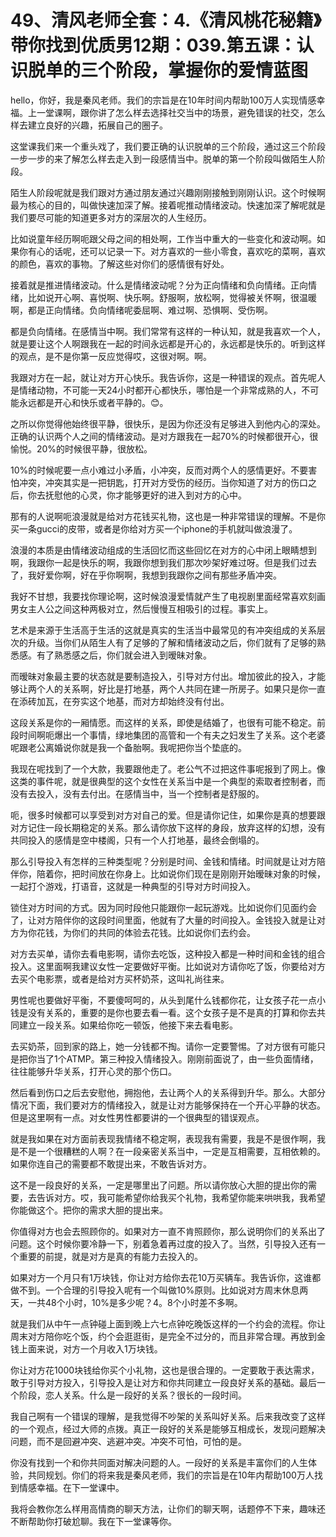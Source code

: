 # 49、清风老师全套：4.《清风桃花秘籍》带你找到优质男12期：039.第五课：认识脱单的三个阶段，掌握你的爱情蓝图

hello，你好，我是秦风老师。我们的宗旨是在10年时间内帮助100万人实现情感幸福。上一堂课啊，跟你讲了怎么样去选择社交当中的场景，避免错误的社交，怎么样去建立良好的兴趣，拓展自己的圈子。

这堂课我们来一个重头戏了，我们要正确的认识脱单的三个阶段，通过这三个阶段一步一步的来了解怎么样去走入到一段感情当中。脱单的第一个阶段叫做陌生人阶段。

陌生人阶段呢就是我们跟对方通过朋友通过兴趣刚刚接触到刚刚认识。这个时候啊最为核心的目的，叫做快速加深了解。接着呢推动情绪波动。快速加深了解呢就是我们要尽可能的知道更多对方的深层次的人生经历。

比如说童年经历啊呃跟父母之间的相处啊，工作当中重大的一些变化和波动啊。如果你有心的话呢，还可以记录一下。对方喜欢的一些小零食，喜欢吃的菜啊，喜欢的颜色，喜欢的事物。了解这些对你们的感情很有好处。

接着就是推进情绪波动。什么是情绪波动呢？分为正向情绪和负向情绪。正向情绪，比如说开心啊、喜悦啊、快乐啊。舒服啊，放松啊，觉得被关怀啊，很温暖啊，都是正向情绪。负向情绪呢委屈啊、难过啊、恐惧啊、受伤啊。

都是负向情绪。在感情当中啊。我们常常有这样的一种认知，就是我喜欢一个人，就是要让这个人啊跟我在一起的时间永远都是开心的，永远都是快乐的。听到这样的观点，是不是你第一反应觉得哎，这很对啊。啊。

我跟对方在一起，就让对方开心快乐。我告诉你，这是一种错误的观点。首先呢人是情绪动物，不可能一天24小时都开心都快乐，哪怕是一个非常成熟的人，不可能永远都是开心和快乐或者平静的。😊。

之所以你觉得他始终很平静，很快乐，是因为你还没有足够进入到他内心的深处。正确的认识两个人之间的情绪波动。是对方跟我在一起70%的时候都很开心，很愉悦。20%的时候很平静，很放松。

10%的时候呢要一点小难过小矛盾，小冲突，反而对两个人的感情更好。不要害怕冲突，冲突其实是一把钥匙，打开对方受伤的经历。当你知道了对方的伤口之后，你去抚慰他的心灵，你才能够更好的进入到对方的心中。

那有的人说啊呃浪漫就是给对方花钱买礼物，这也是一种非常错误的理解。不是你买一条gucci的皮带，或者是你给对方买一个iphone的手机就叫做浪漫了。

浪漫的本质是由情绪波动组成的生活回忆而这些回忆在对方的心中闭上眼睛想到啊，我跟你一起是快乐的啊，我跟你想到我们那次吵架好难过呀。但是我们过去了，我好爱你啊，好在乎你啊啊，我想到我跟你之间有那些矛盾冲突。

我好不甘想，我要找你理论啊，这时候浪漫爱情就产生了电视剧里面经常喜欢刻画男女主人公之间这种两极对立，然后慢慢互相吸引的过程。事实上。

艺术是来源于生活高于生活的这就是真实的生活当中最常见的有冲突组成的关系层次的升级。当你们从陌生人有了足够的了解和情绪波动之后，你们就有了足够的熟悉感。有了熟悉感之后，你们就会进入到暧昧对象。

而暧昧对象最主要的状态就是要制造投入，引导对方付出。增加彼此的投入，才能够让两个人的关系啊，好比是打地基，两个人共同在建一所房子。如果只是你一直在添砖加瓦，在夯实这个地基，而对方却始终没有付出。

这段关系是你的一厢情愿。而这样的关系，即使是结婚了，也很有可能不稳定。前段时间啊呃爆出一个事情，绿地集团的高管和一个有夫之妇发生了关系。这个老婆呢跟老公离婚说你就是我一个备胎啊。我呢把你当个垫底的。

我现在呢找到了一个大款，我要跟他走了。老公气不过把这件事呢报到了网上。像这类的事件呢，就是很典型的这个女性在关系当中是一个典型的索取者控制者，而没有去投入，没有去付出。在感情当中，当一个控制者是舒服的。

呃，很多时候都可以享受到对方对自己的爱。但是请你记住，如果你是真的想要跟对方记住一段长期稳定的关系。那么请你放下这样的身段，放弃这样的幻想，没有共同投入的感情是空中楼阁，只有一个人打地基，最终会倒塌的。

那么引导投入有怎样的三种类型呢？分别是时间、金钱和情绪。时间就是让对方陪伴你，陪着你，把时间放在你身上。比如说你们现在是刚刚开始暧昧对象的时候，一起打个游戏，打语音，这就是一种典型的引导对方时间投入。

锁住对方时间的方式。因为同时段他只能跟你一起玩游戏。比如说你们见面约会了，让对方陪伴你的这段时间里面，他就有了大量的时间投入。金钱投入就是让对方为你花钱，为你们的共同的体验去花钱。比如说你们去约会。

对方去买单，请你去看电影啊，请你去吃饭，这种投入都是一种时间和金钱的组合投入。这里面啊我建议女性一定要做好平衡。比如说对方请你吃了饭，你要给对方去买个电影票，或者是给对方买杯奶茶，这叫礼尚往来。

男性呢也要做好平衡，不要傻呵呵的，从头到尾什么钱都你花，让女孩子花一点小钱是没有关系的，重要的是你也要去看一看。这个女孩子是不是真的打算和你去共同建立一段关系。如果给你吃一顿饭，他接下来去看电影。

去买奶茶，回到家的路上，她一分钱都不掏。请你一定要警惕。了对方很有可能只是把你当了1个ATMP。第三种投入情绪投入。刚刚前面说了，由一些负面情绪，往往能够升华关系，打开心灵的那个伤口。

然后看到伤口之后去安慰他，拥抱他，去让两个人的关系得到升华。那么。大部分情况下面，我们要对方的情绪投入，就是让对方能够保持在一个开心平静的状态。但是这里啊有一点。对女性男性都要讲的一个很典型的错误观点。

就是我如果在对方面前表现我情绪不稳定啊，表现我有需要，我是不是很作啊，我是不是一个很糟糕的人啊？在一段亲密关系当中，一定是互相需要，互相依赖的。如果你连自己的需要都不敢提出来，不敢告诉对方。

这不是一段良好的关系，一定是哪里出了问题。所以请你放心大胆的提出你的需要，去告诉对方。哎，我可能希望你给我买个礼物，我希望你能来哄哄我，我希望你能做这个。把你的需求大胆的提出来。

你值得对方也会去照顾你的。如果对方一直不肯照顾你，那么说明你们的关系出了问题。这个时候你要冷静一下，别着急着再过度的投入了。当然，引导投入还有一个重要的前提，就是对方是真的有能力去投入的。

如果对方一个月只有1万块钱，你让对方给你去花10万买辆车。我告诉你，这谁都做不到。一个合理的引导投入呢有一个叫做10%原则。比如说对方周末休息两天，一共48个小时，10%是多少呢？4。8个小时差不多啊。

就是我们从中午一点钟碰上面到晚上六七点钟吃晚饭这样的一个约会的流程。你让周末对方陪你吃个饭，约个会逛逛街，是完全不过分的，而且非常合理。再放到金钱上面来说，对方一个月收入1万块钱。

你让对方花1000块钱给你买个小礼物，这也是很合理的。一定要敢于表达需求，敢于引导对方投入，引导投入是让对方和你共同建立一段良好关系的基础。最后一个阶段，恋人关系。什么是一段好的关系？很长的一段时间。

我自己啊有一个错误的理解，是我觉得不吵架的关系叫好关系。后来我改变了这样的一个观点，经过大师的点拨。真正一段好的关系是能够互相成长，发现问题解决问题，而不是回避冲突、逃避冲突。冲突不可怕，可怕的是。

你没有找到一个和你共同面对解决问题的人。一段好的关系是丰富你们的人生体验，共同规划。你们的将来我是秦风老师，我们的宗旨是在10年内帮助100万人找到情感幸福。在下一堂课中。

我将会教你怎么样用高情商的聊天方法，让你们的聊天啊，话题停不下来，趣味还不断帮助你打破尬聊。我在下一堂课等你。

